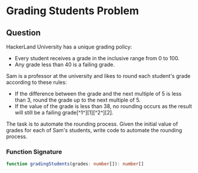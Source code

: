 # Grading Students Problem

## Question

HackerLand University has a unique grading policy:
- Every student receives a grade in the inclusive range from 0 to 100.
- Any grade less than 40 is a failing grade.

Sam is a professor at the university and likes to round each student's grade according to these rules:
- If the difference between the grade and the next multiple of 5 is less than 3, round the grade up to the next multiple of 5.
- If the value of the grade is less than 38, no rounding occurs as the result will still be a failing grade[^1^][1][^2^][2].

The task is to automate the rounding process. Given the initial value of grades for each of Sam's students, write code to automate the rounding process.

### Function Signature

```typescript
function gradingStudents(grades: number[]): number[]
